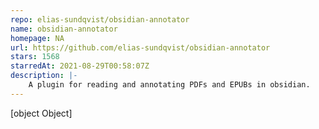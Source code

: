```yaml
---
repo: elias-sundqvist/obsidian-annotator
name: obsidian-annotator
homepage: NA
url: https://github.com/elias-sundqvist/obsidian-annotator
stars: 1568
starredAt: 2021-08-29T00:58:07Z
description: |-
    A plugin for reading and annotating PDFs and EPUBs in obsidian. 
---
```


[object Object]
